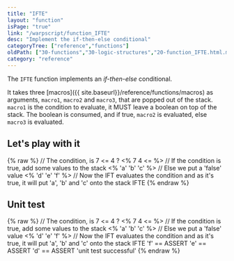 ```yaml
---
title: "IFTE"
layout: "function"
isPage: "true"
link: "/warpscript/function_IFTE"
desc: "Implement the if-then-else conditional"
categoryTree: ["reference","functions"]
oldPath: ["30-functions","30-logic-structures","20-function_IFTE.html.md"]
category: "reference"
---
```

 

The `IFTE` function implements an *if-then-else* conditional. 

It takes three [macros]({{ site.baseurl}}/reference/functions/macros) as arguments, `macro1`, `macro2` and `macro3`, that are popped out of the stack.
`macro1` is the condition to evaluate, it MUST leave a boolean on top of the stack. 
The boolean is consumed, and if true, `macro2` is evaluated, else `macro3` is evaluated.


## Let's play with it ##


{% raw %}
<warp10-warpscript-widget backend="{{backend}}"  exec-endpoint="{{execEndpoint}}">// The condition, is 7 <= 4 ?
<% 7 4 <= %>
// If the condition is true, add some values to the stack
<% 'a' 'b' 'c' %>
// Else we put a 'false' value
<% 'd' 'e' 'f' %>
// Now the IFT evaluates the condition and as it's true, it will put 'a', 'b' and 'c' onto the stack
IFTE</warp10-warpscript-widget>
{% endraw %}

## Unit test ##

{% raw %}
<warp10-warpscript-widget backend="{{backend}}"  exec-endpoint="{{execEndpoint}}">// The condition, is 7 <= 4 ?
<% 7 4 <= %>
// If the condition is true, add some values to the stack
<% 'a' 'b' 'c' %>
// Else we put a 'false' value
<% 'd' 'e' 'f' %>
// Now the IFT evaluates the condition and as it's true, it will put 'a', 'b' and 'c' onto the stack
IFTE
'f' == ASSERT   'e' == ASSERT   'd' == ASSERT
'unit test successful'
</warp10-warpscript-widget>
{% endraw %}      

